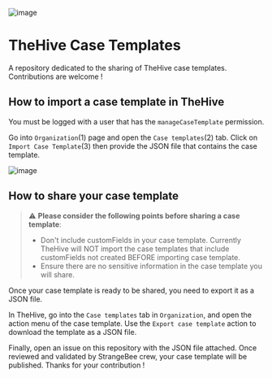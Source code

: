![image](https://user-images.githubusercontent.com/32546144/170095170-b9c162d7-3281-42c1-bf6a-9381ce2ed5d6.png)


# TheHive Case Templates

A repository dedicated to the sharing of TheHive case templates. Contributions are welcome !

## How to import a case template in TheHive

You must be logged with a user that has the `manageCaseTemplate` permission. 

Go into `Organization`(1) page and open the `Case templates`(2) tab. Click on `Import Case Template`(3) then provide the JSON file that contains the case template. 

![image](https://user-images.githubusercontent.com/32546144/170098781-4205610a-c2c4-4ffe-ab22-74661f4e8d33.png)


## How to share your case template 

> :warning: **Please consider the following points before sharing a case template**: 
> 
> - Don't include customFields in your case template. Currently TheHive will NOT import the case templates that include customFields not created BEFORE importing case template.
> - Ensure there are no sensitive information in the case template you will share.

Once your case template is ready to be shared, you need to export it as a JSON file.

In TheHive, go into the `Case templates` tab in `Organization`, and open the action menu of the case template. Use the `Export case template` action to download the template as a JSON file. 

Finally, open an issue on this repository with the JSON file attached. Once reviewed and validated by StrangeBee crew, your case template will be published. Thanks for your contribution ! 
